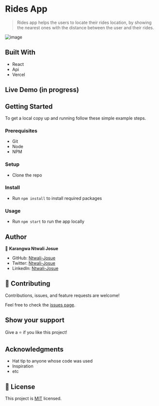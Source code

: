 # Rides App

> Rides app helps the users to locate their rides location, by showing the nearest ones with the distance between the user and their rides.

![image](https://user-images.githubusercontent.com/58233753/173239544-2a44b113-8787-4ebc-9a0a-b2490955ba46.png)


## Built With

- React
- Api
- Vercel

## Live Demo (in progress)

<!-- [Live Demo Link](https://livedemo.com) -->


## Getting Started

To get a local copy up and running follow these simple example steps.

### Prerequisites
- Git
- Node
- NPM

### Setup
- Clone the repo

### Install
- Run `npm install` to install required packages

### Usage
- Run `npm start` to run the app locally

## Author

👤 **Karangwa Ntwali Josue**

- GitHub: [Ntwali-Josue](https://github.com/Ntwali-Josue)
- Twitter: [Ntwali-Josue](https://twitter.com/JosueNtwali)
- LinkedIn: [Ntwali-Josue](https://linkedin.com/in/karangwa)


## 🤝 Contributing

Contributions, issues, and feature requests are welcome!

Feel free to check the [issues page](https://github.com/Ntwali-Josue/Rides-App/issues/).

## Show your support

Give a ⭐️ if you like this project!

## Acknowledgments

- Hat tip to anyone whose code was used
- Inspiration
- etc

## 📝 License

This project is [MIT](./MIT.md) licensed.
